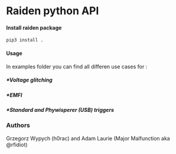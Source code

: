 # Raiden python API


#### Install raiden package
```
pip3 install .
```

#### Usage

In examples folder you can find all differen use cases for :

##### *Voltage glitching
##### *EMFI
##### *Standard and Phywisperer (USB) triggers

### Authors

Grzegorz Wypych (h0rac) and Adam Laurie (Major Malfunction aka @rfidiot)
